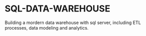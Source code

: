 # SQL-DATA-WAREHOUSE
Building a mordern data warehouse with sql server, including ETL processes, data modeling and analytics.
